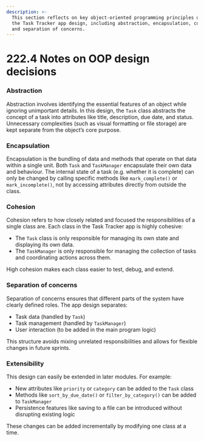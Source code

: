 ```yaml
---
description: >-
  This section reflects on key object-oriented programming principles used in
  the Task Tracker app design, including abstraction, encapsulation, cohesion,
  and separation of concerns.
---
```


# 222.4 Notes on OOP design decisions

### Abstraction

Abstraction involves identifying the essential features of an object while ignoring unimportant details. In this design, the `Task` class abstracts the concept of a task into attributes like title, description, due date, and status. Unnecessary complexities (such as visual formatting or file storage) are kept separate from the object’s core purpose.

### Encapsulation

Encapsulation is the bundling of data and methods that operate on that data within a single unit. Both `Task` and `TaskManager` encapsulate their own data and behaviour. The internal state of a task (e.g. whether it is complete) can only be changed by calling specific methods like `mark_complete()` or `mark_incomplete()`, not by accessing attributes directly from outside the class.

### Cohesion

Cohesion refers to how closely related and focused the responsibilities of a single class are. Each class in the Task Tracker app is highly cohesive:

* The `Task` class is only responsible for managing its own state and displaying its own data.
* The `TaskManager` is only responsible for managing the collection of tasks and coordinating actions across them.

High cohesion makes each class easier to test, debug, and extend.

### Separation of concerns

Separation of concerns ensures that different parts of the system have clearly defined roles. The app design separates:

* Task data (handled by `Task`)
* Task management (handled by `TaskManager`)
* User interaction (to be added in the main program logic)

This structure avoids mixing unrelated responsibilities and allows for flexible changes in future sprints.

### Extensibility

This design can easily be extended in later modules. For example:

* New attributes like `priority` or `category` can be added to the `Task` class
* Methods like `sort_by_due_date()` or `filter_by_category()` can be added to `TaskManager`
* Persistence features like saving to a file can be introduced without disrupting existing logic

These changes can be added incrementally by modifying one class at a time.
